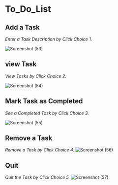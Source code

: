 # To_Do_List

## Add a Task
_Enter a Task Description by Click Choice 1._

![Screenshot (53)](https://github.com/Rabiu7/To_Do_List/assets/132151445/272641ab-ab7d-4323-84f8-7cfd15ea5fca)

## view Task
_View Tasks by Click Choice 2._

![Screenshot (54)](https://github.com/Rabiu7/To_Do_List/assets/132151445/ac95d43c-c1b6-42c6-a13c-f3cd46c3dd89)

## Mark Task as Completed
_See a Completed Task by Click Choice 3._

![Screenshot (55)](https://github.com/Rabiu7/To_Do_List/assets/132151445/2d3777e6-7059-437e-b5c9-a6f976c61e34)

## Remove a Task
_Remove a Task by Click Choice 4._
![Screenshot (56)](https://github.com/Rabiu7/To_Do_List/assets/132151445/ef6dfa99-40cc-411d-b029-7e91cf081152)

## Quit
_Quit the Task by Click Choice 5._
![Screenshot (57)](https://github.com/Rabiu7/To_Do_List/assets/132151445/c59897a3-f669-40d0-a3f9-8683cfe51259)
